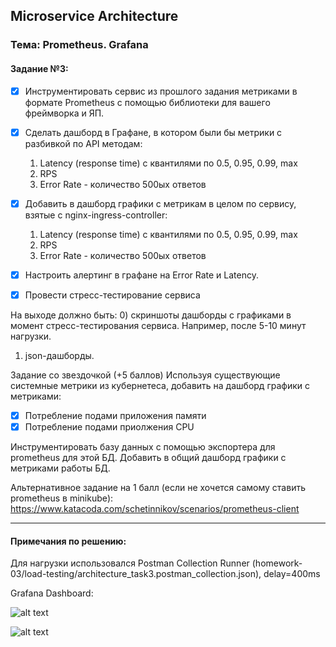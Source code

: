 ## Microservice Architecture
### Тема: Prometheus. Grafana
#### Задание №3:

- [x] Инструментировать сервис из прошлого задания метриками в формате Prometheus с помощью библиотеки для вашего фреймворка и ЯП. 

- [x] Сделать дашборд в Графане, в котором были бы метрики с разбивкой по API методам:
    1. Latency (response time) с квантилями по 0.5, 0.95, 0.99, max 
    2. RPS
    3. Error Rate - количество 500ых ответов

- [x] Добавить в дашборд графики с метрикам в целом по сервису, взятые с nginx-ingress-controller:
    1. Latency (response time) с квантилями по 0.5, 0.95, 0.99, max 
    2. RPS
    3. Error Rate - количество 500ых ответов

- [x] Настроить алертинг в графане на Error Rate и Latency.

- [x] Провести стресс-тестирование сервиса

На выходе должно быть:
0) скриншоты дашборды с графиками в момент стресс-тестирования сервиса. Например, после 5-10 минут нагрузки.
1) json-дашборды.


Задание со звездочкой (+5 баллов)
Используя существующие системные метрики из кубернетеса, добавить на дашборд графики с метриками:
- [x] Потребление подами приложения памяти
- [x] Потребление подами приолжения CPU

Инструментировать базу данных с помощью экспортера для prometheus для этой БД. 
Добавить в общий дашборд графики с метриками работы БД. 

Альтернативное задание на 1 балл (если не хочется самому ставить prometheus в minikube):
https://www.katacoda.com/schetinnikov/scenarios/prometheus-client


------------------------------------------------------------------
#### Примечания по решению:
    
Для нагрузки использовался Postman Collection Runner (homework-03/load-testing/architecture_task3.postman_collection.json), delay=400ms

Grafana Dashboard:

![alt text](screenshots/1.png "")​

![alt text](screenshots/2.png "")​
